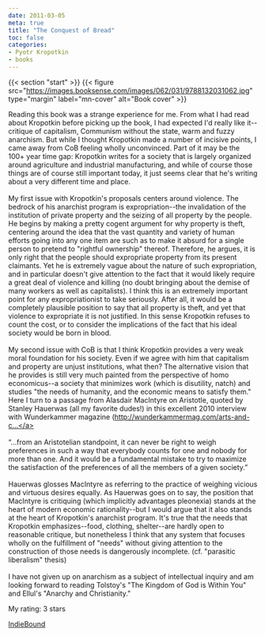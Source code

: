 ```yaml
---
date: 2011-03-05
meta: true
title: "The Conquest of Bread"
toc: false
categories:
- Pyotr Kropotkin
- books
---
```


{{< section "start" >}}
{{< figure src="https://images.booksense.com/images/062/031/9788132031062.jpg" type="margin" label="mn-cover" alt="Book cover" >}}

Reading this book was a strange experience for me. From what I had read about Kropotkin before picking up the book, I had expected I'd really like it--critique of capitalism, Communism without the state, warm and fuzzy anarchism. But while I thought Kropotkin made a number of incisive points, I came away from CoB feeling wholly unconvinced. Part of it may be the 100+ year time gap: Kropotkin writes for a society that is largely organized around agriculture and industrial manufacturing, and while of course those things are of course still important today, it just seems clear that he's writing about a very different time and place.<br /><br />My first issue with Kropotkin's proposals centers around violence. The bedrock of his anarchist program is expropriation--the invalidation of the institution of private property and the seizing of all property by the people. He begins by making a pretty cogent argument for why property is theft, centering around the idea that the vast quantity and variety of human efforts going into any one item are such as to make it absurd for a single person to pretend to "rightful ownership" thereof. Therefore, he argues, it is only right that the people should expropriate property from its present claimants. Yet he is extremely vague about the nature of such expropriation, and in particular doesn't give attention to the fact that it would likely require a great deal of violence and killing (no doubt bringing about the demise of many workers as well as capitalists). I think this is an extremely important point for any expropriationist to take seriously. After all, it would be a completely plausible position to say that all property is theft, and yet that violence to expropriate it is not justified. In this sense Kropotkin refuses to count the cost, or to consider the implications of the fact that his ideal society would be born in blood.<br /><br />My second issue with CoB is that I think Kropotkin provides a very weak moral foundation for his society. Even if we agree with him that capitalism and property are unjust institutions, what then? The alternative vision that he provides is still very much painted from the perspective of homo economicus--a society that minimizes work (which is disutility, natch) and studies "the needs of humanity, and the economic means to satisfy them." Here I turn to a passage from Alasdair MacIntyre on Aristotle, quoted by Stanley Hauerwas (all my favorite dudes!) in this excellent 2010 interview with Wunderkammer magazine (<a target="_blank" href="http://wunderkammermag.com/arts-and-culture/interview-stanley-hauerwas):" rel="nofollow noopener">http://wunderkammermag.com/arts-and-c...</a><br /><br />“…from an Aristotelian standpoint, it can never be right to weigh preferences in such a way that everybody counts for one and nobody for more than one. And it would be a fundamental mistake to try to maximize the satisfaction of the preferences of all the members of a given society.”<br /><br />Hauerwas glosses MacIntyre as referring to the practice of weighing vicious and virtuous desires equally. As Hauerwas goes on to say, the position that MacIntyre is critiquing (which implicitly advantages pleonexia) stands at the heart of modern economic rationality--but I would argue that it also stands at the heart of Kropotkin's anarchist program. It's true that the needs that Kropotkin emphasizes--food, clothing, shelter--are hardly open to reasonable critique, but nonetheless I think that any system that focuses wholly on the fulfillment of "needs" without giving attention to the construction of those needs is dangerously incomplete. (cf. "parasitic liberalism" thesis)<br /><br />I have not given up on anarchism as a subject of intellectual inquiry and am looking forward to reading Tolstoy's "The Kingdom of God is Within You" and Ellul's "Anarchy and Christianity."

My rating: 3 stars  

[IndieBound](https://www.indiebound.org/book/9788132031062)
